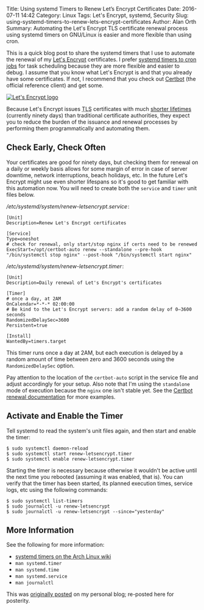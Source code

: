 Title: Using systemd Timers to Renew Let’s Encrypt Certificates
Date: 2016-07-11 14:42
Category: Linux
Tags: Let's Encrypt, systemd, Security
Slug: using-systemd-timers-to-renew-lets-encrypt-certificates
Author: Alan Orth
Summary: Automating the Let's Encrypt TLS certificate renewal process using systemd timers on GNU/Linux is easier and more flexible than using cron.

This is a quick blog post to share the systemd timers that I use to automate the renewal of my [Let's Encrypt](https://letsencrypt.org) certificates. I prefer [systemd timers to cron jobs](https://nairobilug.or.ke/2015/06/cron-systemd-timers.html) for task scheduling because they are more flexible and easier to debug. I assume that you know what Let's Encrypt is and that you already have some certificates. If not, I recommend that you check out [Certbot](https://certbot.eff.org) (the official reference client) and get some.

[![Let's Encrypt logo]({filename}/images/letsencrypt-systemd-timers/lets-encrypt.png)](https://letsencrypt.org/ "Let's Encrypt homepage")

Because Let's Encrypt issues <abbr title="Transport Layer Security">TLS</abbr> certificates with much [shorter lifetimes](https://letsencrypt.org/2015/11/09/why-90-days.html) (currently ninety days) than traditional certificate authorities, they expect you to reduce the burden of the issuance and renewal processes by performing them programmatically and automating them.

## Check Early, Check Often

Your certificates are good for ninety days, but checking them for renewal on a daily or weekly basis allows for some margin of error in case of server downtime, network interruptions, beach holidays, etc. In the future Let's Encrypt might use even shorter lifespans so it's good to get familiar with this automation now. You will need to create both the `service` and `timer` unit files below.

_/etc/systemd/system/renew-letsencrypt.service_ :

    [Unit]
    Description=Renew Let's Encrypt certificates

    [Service]
    Type=oneshot
    # check for renewal, only start/stop nginx if certs need to be renewed
    ExecStart=/opt/certbot-auto renew --standalone --pre-hook "/bin/systemctl stop nginx" --post-hook "/bin/systemctl start nginx"

_/etc/systemd/system/renew-letsencrypt.timer_ :

    [Unit]
    Description=Daily renewal of Let's Encrypt's certificates

    [Timer]
    # once a day, at 2AM
    OnCalendar=*-*-* 02:00:00
    # Be kind to the Let's Encrypt servers: add a random delay of 0–3600 seconds
    RandomizedDelaySec=3600
    Persistent=true

    [Install]
    WantedBy=timers.target

This timer runs once a day at 2AM, but each execution is delayed by a random amount of time between zero and 3600 seconds using the `RandomizedDelaySec` option.

Pay attention to the location of the `certbot-auto` script in the service file and adjust accordingly for your setup. Also note that I'm using the `standalone` mode of execution because the `nginx` one isn't stable yet. See the [Certbot renewal documentation](https://certbot.eff.org/docs/using.html#renewal) for more examples.

## Activate and Enable the Timer

Tell systemd to read the system's unit files again, and then start and enable the timer:

    $ sudo systemctl daemon-reload
    $ sudo systemctl start renew-letsencrypt.timer
    $ sudo systemctl enable renew-letsencrypt.timer

Starting the timer is necessary because otherwise it wouldn't be active until the next time you rebooted (assuming it was enabled, that is). You can verify that the timer has been started, its planned execution times, service logs, etc using the following commands:

    $ sudo systemctl list-timers
    $ sudo journalctl -u renew-letsencrypt
    $ sudo journalctl -u renew-letsencrypt --since="yesterday"

## More Information

See the following for more information:

* [systemd timers on the Arch Linux wiki](https://wiki.archlinux.org/index.php/Systemd/Timers)
* `man systemd.timer`
* `man systemd.time`
* `man systemd.service`
* `man journalctl`

This was [originally posted](https://mjanja.ch/2016/07/using-systemd-timers-to-renew-lets-encrypt-certificates/) on my personal blog; re-posted here for posterity.
